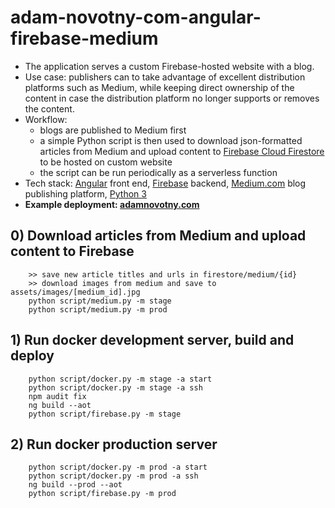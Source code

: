 # adam-novotny-com-angular-firebase-medium

- The application serves a custom Firebase-hosted website with a blog.
- Use case: publishers can to take advantage of excellent distribution platforms such as Medium, while keeping direct ownership of the content in case the distribution platform no longer supports or removes the content.
- Workflow: 
  - blogs are published to Medium first
  - a simple Python script is then used to download json-formatted articles from Medium and upload content to [Firebase Cloud Firestore](https://firebase.google.com/docs/firestore/) to be hosted on custom website
  - the script can be run periodically as a serverless function
- Tech stack: [Angular](https://angular.io) front end, [Firebase](https://firebase.google.com) backend, [Medium.com](https://www.medium.com) blog publishing platform, [Python 3](https://www.python.org/downloads/release/python-360/)
- **Example deployment: [adamnovotny.com](https://www.adamnovotny.com)**

## 0) Download articles from Medium and upload content to Firebase

        >> save new article titles and urls in firestore/medium/{id}
        >> download images from medium and save to assets/images/[medium_id].jpg
        python script/medium.py -m stage
        python script/medium.py -m prod

## 1) Run docker development server, build and deploy

        python script/docker.py -m stage -a start
        python script/docker.py -m stage -a ssh
        npm audit fix
        ng build --aot
        python script/firebase.py -m stage

## 2) Run docker production server

        python script/docker.py -m prod -a start
        python script/docker.py -m prod -a ssh
        ng build --prod --aot
        python script/firebase.py -m prod